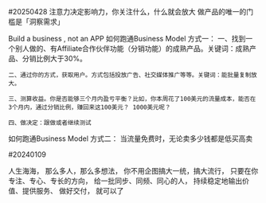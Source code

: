 



#20250428
注意力决定影响力，你关注什么，什么就会放大
做产品的唯一的门槛是「洞察需求」

Build a business , not an APP
如何跑通Business Model 方式一：
	一、找到一个别人做的、有Affiliate合作伙伴功能（分销功能）的成熟产品。关键词：成熟产品、分销比例大于30%。

	二、通过你的方式，获取用户。方式包括投放广告、社交媒体推广等等。关键词：能批量复制放大。

	三、测算收益。你是否能够三个月内盈亏平衡？比如，你本周花了100美元的流量成本，能否在3个月内，通过分销比例，赚回来这100美元？ 1000美元呢？

	四、做决定：跟做或者继续测试

如何跑通Business Model 方式二：
	当流量免费时，无论卖多少钱都是低买高卖


#20240109

人生海海，
那么多人，那么多想法，
你不用企图搞大一统，搞大流行，
只要在你专注、专心、专长的方向，
给一批同步、同频、同心的人，
持续稳定地输出价值、提供服务、
做好交付，
就可以了



